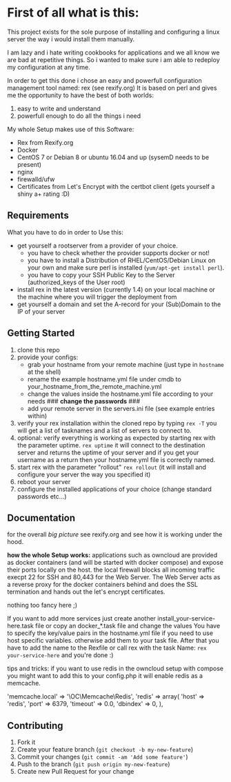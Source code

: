 # **First of all what is this:**

This project exists for the sole purpose of installing and configuring a linux server the way i would install them manually.

I am lazy and i hate writing cookbooks for applications and we all know we are bad at repetitive things.
So i wanted to make sure i am able to redeploy my configuration at any time.


In order to get this done i chose an easy and powerfull configuration management tool named: rex (see rexify.org)
It is based on perl and gives me the opportunity to have the best of both worlds:

1. easy to write and understand
2. powerfull enough to do all the things i need


My whole Setup makes use of this Software:
- Rex from Rexify.org
- Docker
- CentOS 7 or Debian 8 or ubuntu 16.04 and up (sysemD needs to be present)
- nginx
- firewalld/ufw
- Certificates from Let's Encrypt with the certbot client (gets yourself a shiny a+ rating :D)

## **Requirements**

What you have to do in order to Use this:
- get yourself a rootserver from a provider of your choice.
  - you have to check whether the provider supports docker or not!
  - you have to install a Distribution of RHEL/CentOS/Debian Linux on your own and make sure perl is installed (`yum/apt-get install perl`).
  - you have to copy your SSH Public Key to the Server (authorized_keys of the User root)
- install rex in the latest version (currently 1.4) on your local machine or the machine where you will trigger the deployment from
- get yourself a domain and set the A-record for your (Sub)Domain to the IP of your server

## **Getting Started**

1. clone this repo
2. provide your configs:
    - grab your hostname from your remote machine (just type in `hostname` at the shell)
    - rename the example hostname.yml file under cmdb to your_hostname_from_the_remote_machine.yml
    - change the values inside the hostname.yml file according to your needs ### **change the passwords** ###
    - add your remote server in the servers.ini file (see example entries within)
3. verify your rex installation within the cloned repo by typing `rex -T` you will get a list of tasknames and a list of servers to connect to.
3. optional: verify everything is working as expected by starting rex with the parameter uptime. `rex uptime`
it will connect to the destination server and returns the uptime of your server and if you get your username as a return then your hostname.yml file is correctly named.
4. start rex with the parameter "rollout" `rex rollout` (it will install and configure your server the way you specified it)
5. reboot your server
6. configure the installed applications of your choice (change standard passwords etc...)

## **Documentation**

for the overall *big picture* see rexify.org and see how it is working under the hood.

**how the whole Setup works:**
  applications such as owncloud are provided as docker containers (and will be started with docker compose) and expose their ports locally on the host.
  the local firewall blocks all incoming traffic execpt 22 for SSH and 80,443 for the Web Server.
  The Web Server acts as a reverse proxy for the docker containers behind and does the SSL termination and hands out the let's encrypt certificates.

nothing too fancy here ;)

If you want to add more services just create another install_your-service-here.task file or copy an docker_*.task file and change the values
You have to specify the key/value pairs in the hostname.yml file if you need to use host specific variables. otherwise add them to your task file.
After that you have to add the name to the Rexfile or call rex with the task Name: `rex your-service-here` and you're done :)

tips and tricks:
if you want to use redis in the owncloud setup with compose you might want to add this to your config.php
it will enable redis as a memcache.

'memcache.local' => '\\OC\\Memcache\\Redis',
'redis' => array(
      'host' => 'redis',
      'port' => 6379,
      'timeout' => 0.0,
      'dbindex' => 0,
),

## Contributing

1. Fork it
2. Create your feature branch (`git checkout -b my-new-feature`)
3. Commit your changes (`git commit -am 'Add some feature'`)
4. Push to the branch (`git push origin my-new-feature`)
5. Create new Pull Request for your change
